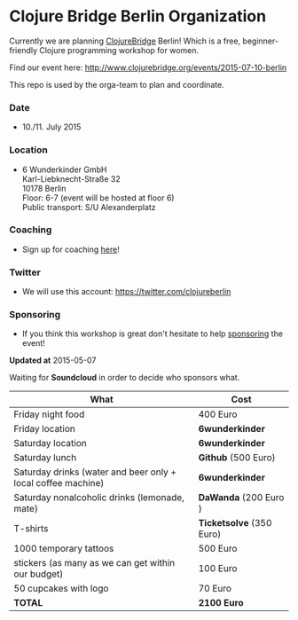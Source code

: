 # Clojure Bridge Berlin Organization 
Currently we are planning [ClojureBridge](http://www.clojurebridge.org/) Berlin!
Which is a free, beginner-friendly Clojure programming workshop for women.  

Find our event here: http://www.clojurebridge.org/events/2015-07-10-berlin

This repo is used by the orga-team to plan and coordinate.

### Date

- 10./11. July 2015

### Location

- 6 Wunderkinder GmbH  
Karl-Liebknecht-Straße 32  
10178 Berlin  
Floor: 6-7 (event will be hosted at floor 6)  
Public transport: S/U Alexanderplatz

### Coaching
- Sign up for coaching [here](https://docs.google.com/forms/d/1tZXTsTPkeHA4EAW2pMVk_CzW1FkSxmGRWrgdvkPI__4/viewform?c=0&w=1)!

### Twitter
- We will use this account: https://twitter.com/clojureberlin

### Sponsoring
- If you think this workshop is great don't hesitate to help [sponsoring](https://github.com/clojurebridge-berlin/organization/issues/2) the event! 

**Updated at** 2015-05-07

Waiting for **Soundcloud** in order to decide who sponsors what.

What  | Cost
------------- | -------------
Friday night food  | 400 Euro
Friday location  | **6wunderkinder**
Saturday location  | **6wunderkinder**
Saturday lunch  | **Github** (500 Euro)
Saturday drinks (water and beer only + local coffee machine) | **6wunderkinder**
Saturday nonalcoholic drinks (lemonade, mate) | **DaWanda** (200 Euro )
T-shirts | **Ticketsolve** (350 Euro)
1000 temporary tattoos | 500 Euro
stickers (as many as we can get within our budget)  | 100 Euro
50 cupcakes with logo  | 70 Euro
**TOTAL** | **2100 Euro**

